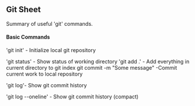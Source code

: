 ## Git Sheet

Summary of useful 'git' commands.
#### Basic Commands
'git init' - Initialize local git repository

'git status' - Show status of working directory
 'git add .' - Add everything in current directory to git index
 git commit -m "Some message" -Commit current work to local repository

 'git log'- Show git commit history

 'git log --oneline' - Show git commit history (compact)
